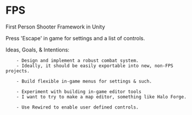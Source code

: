 # FPS

First Person Shooter Framework in Unity

Press 'Escape' in game for settings and a list of controls.

Ideas, Goals, & Intentions:

		- Design and implement a robust combat system.
		- Ideally, it should be easily exportable into new, non-FPS projects.
	
		- Build flexible in-game menus for settings & such.
	
		- Experiment with building in-game editor tools
		- I want to try to make a map editor, something like Halo Forge.
	
		- Use Rewired to enable user defined controls.
